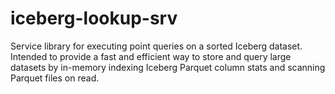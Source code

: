 # iceberg-lookup-srv

Service library for executing point queries on a sorted Iceberg dataset. Intended to provide a fast and efficient way to store and query large datasets by in-memory indexing Iceberg Parquet column stats and scanning Parquet files on read.
